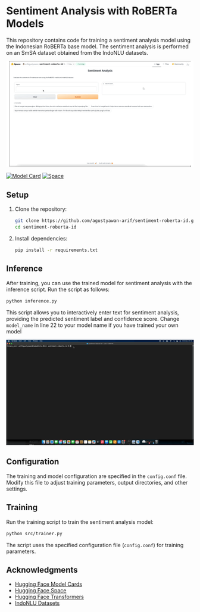 # Sentiment Analysis with RoBERTa Models

This repository contains code for training a sentiment analysis model using the Indonesian RoBERTa base model. The sentiment analysis is performed on an SmSA dataset obtained from the IndoNLU datasets.

![Space Simulation](assets/spaces_simulation.gif)

[![Model Card](https://img.shields.io/badge/Hugging%20Face-Model%20Card-blueviolet)](https://huggingface.co/arifagustyawan/sentiment-roberta-id)
[![Space](https://img.shields.io/badge/Hugging%20Face-Space-blue)](https://huggingface.co/spaces/arifagustyawan/sentiment-roberta-id)

## Setup

1. Clone the repository:

   ```bash
   git clone https://github.com/agustyawan-arif/sentiment-roberta-id.git
   cd sentiment-roberta-id
   ```

2. Install dependencies:

   ```bash
   pip install -r requirements.txt
   ```

## Inference

After training, you can use the trained model for sentiment analysis with the inference script. Run the script as follows:

```bash
python inference.py
```

This script allows you to interactively enter text for sentiment analysis, providing the predicted sentiment label and confidence score. Change `model_name` in line 22 to your model name if you have trained your own model

![Inference Preview](assets/cli_inference.gif)

## Configuration

The training and model configuration are specified in the `config.conf` file. Modify this file to adjust training parameters, output directories, and other settings.

## Training

Run the training script to train the sentiment analysis model:

```bash
python src/trainer.py
```

The script uses the specified configuration file (`config.conf`) for training parameters.

## Acknowledgments
- [Hugging Face Model Cards](https://huggingface.co/arifagustyawan/sentiment-roberta-id)
- [Hugging Face Space](https://huggingface.co/spaces/arifagustyawan/sentiment-roberta-id)
- [Hugging Face Transformers](https://github.com/huggingface/transformers)
- [IndoNLU Datasets](https://huggingface.co/datasets/indonlp/indonlu)